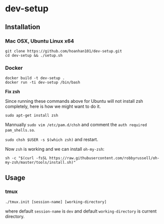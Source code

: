 # dev-setup

## Installation 

### Mac OSX, Ubuntu Linux x64

```
git clone https://github.com/hoanhan101/dev-setup.git
cd dev-setup && ./setup.sh
```

### Docker

```
docker build -t dev-setup .
docker run -ti dev-setup /bin/bash 
```

**Fix zsh**

Since running these commands above for Ubuntu will not install zsh completely,
here is how we might want to do it.

```
sudo apt-get install zsh
```
Mannually `sudo vim /etc/pam.d/chsh` and comment the `auth required pam_shells.so`.

`sudo chsh $USER -s $(which zsh)` and restart.

Now `zsh` is working and we can install `oh-my-zsh`:
```
sh -c "$(curl -fsSL https://raw.githubusercontent.com/robbyrussell/oh-my-zsh/master/tools/install.sh)"
```

## Usage

### tmux
```
./tmux.init [session-name] [working-directory]
```
where default `session-name` is `dev` and default `working-directory` is current directory.
